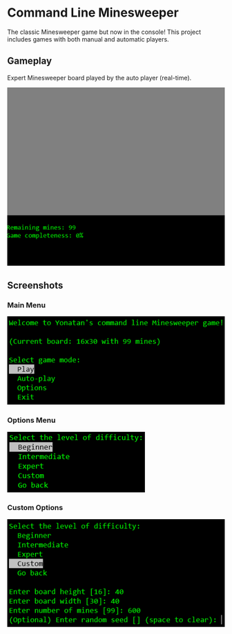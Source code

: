 # Command Line Minesweeper

The classic Minesweeper game but now in the console! This project includes games with both manual and automatic players.

## Gameplay

Expert Minesweeper board played by the auto player (real-time).

![Gameplay](media/gameplay.gif)

## Screenshots

### Main Menu

![Main Menu](media/main-menu.png)

### Options Menu

![Main Menu](media/options.png)

### Custom Options

![Main Menu](media/custom.png)